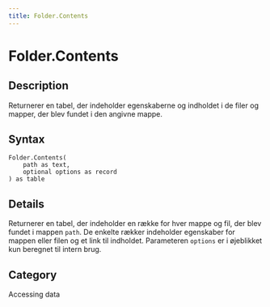 ```yaml
---
title: Folder.Contents
---
```


# Folder.Contents


## Description

Returnerer en tabel, der indeholder egenskaberne og indholdet i de filer og mapper, der blev fundet i den angivne mappe.


## Syntax

```powerquery
Folder.Contents(
    path as text,
    optional options as record
) as table
```


## Details

Returnerer en tabel, der indeholder en række for hver mappe og fil, der blev fundet i mappen <code>path</code>. De enkelte rækker indeholder egenskaber for mappen eller filen og et link til indholdet. Parameteren <code>options</code> er i øjeblikket kun beregnet til intern brug.



## Category
Accessing data
